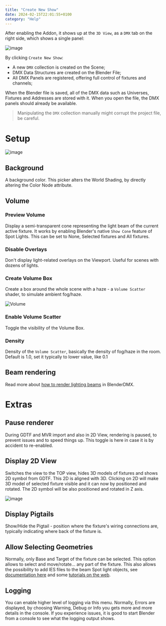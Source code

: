 ```yaml
---
title: "Create New Show"
date: 2024-02-15T22:01:55+0100
category: "Help"
---
```

After enabling the Addon, it shows up at the `3D View`, as a `DMX` tab on the
right side, which shows a single panel:

![image](https://github.com/open-stage/blender-dmx/assets/3680926/b7b0e45f-e4f9-4f29-a55b-2ac1c5a3488b)

By clicking `Create New Show`:
- A new `DMX` collection is created on the Scene;
- DMX Data Structures are created on the Blender File;
- All DMX Panels are registered, offering full control of fixtures and
  channels;

When the Blender file is saved, all of the DMX data such as Universes, Fixtures
and Addresses are stored with it. When you open the file, the DMX panels should
already be available.

> Manipulating the `DMX` collection manually might corrupt the
project file, be careful.

# Setup

![image](https://github.com/open-stage/blender-dmx/assets/3680926/e4d53b9a-e9be-4201-b1ad-9d8fc001fe37)

## Background

A background color. This picker alters the World Shading, by directly altering 
the Color Node attribute.

## Volume

### Preview Volume

Display a semi-transparent cone representing the light beam of the current active fixture. 
It works by enabling Blender's native `Show Cone` feature of Spot Lights. This can be set to None, Selected fixtures and All fixtures.

### Disable Overlays

Don't display light-related overlays on the Viewport. Useful for scenes with 
dozens of lights.

### Create Volume Box

Create a box around the whole scene with a haze - a `Volume Scatter` shader, to simulate
ambient fog/haze.

![Volume](../media/volume.png)

### Enable Volume Scatter

Toggle the visibility of the Volume Box.

### Density

Density of the `Volume Scatter`, basically the density of fog/haze in the room. Default is 1.0, set it typically
to lower value, like 0.1

## Beam rendering

Read more about [how to render lighting beams](../rendering) in BlenderDMX.

# Extras

## Pause renderer

During GDTF and MVR import and also in 2D View, rendering is paused, to prevent issues and to speed things up. This toggle is here in case it is by accident to re-enabled.

## Display 2D View

Switches the view to the TOP view, hides 3D models of fixtures and shows 2D symbol from GDTF. This 2D is aligned with 3D. Clicking on 2D will make 3D model of selected fixture visible and it can now by positioned and rotated. The 2D symbol will be also positioned and rotated in Z axis.

![image](https://github.com/open-stage/blender-dmx/assets/3680926/a6a0b2e9-4e56-438d-8d9a-072c320f7c71)


## Display Pigtails

Show/Hide the Pigtail - position where the fixture's wiring connections are, typically indicating where back of the fixture is.

## Allow Selecting Geometries

Normally, only Base and Target of the fixture can be selected. This option allows to select and move/rotate... any part of the fixture. This also allows the possibility to add IES files to the beam Spot light objects, see [documentation here](https://docs.blender.org/manual/en/latest/render/shader_nodes/textures/ies.html) and some [tutorials on the web](https://duckduckgo.com/?t=ffab&q=blender+ies).

## Logging

You can enable higher level of logging via this menu. Normally, Errors are displayed, by choosing Warning, Debug or Info you gets more and more details in the console. If you experience issues, it is good to start Blender from a console to see what the logging output shows.


